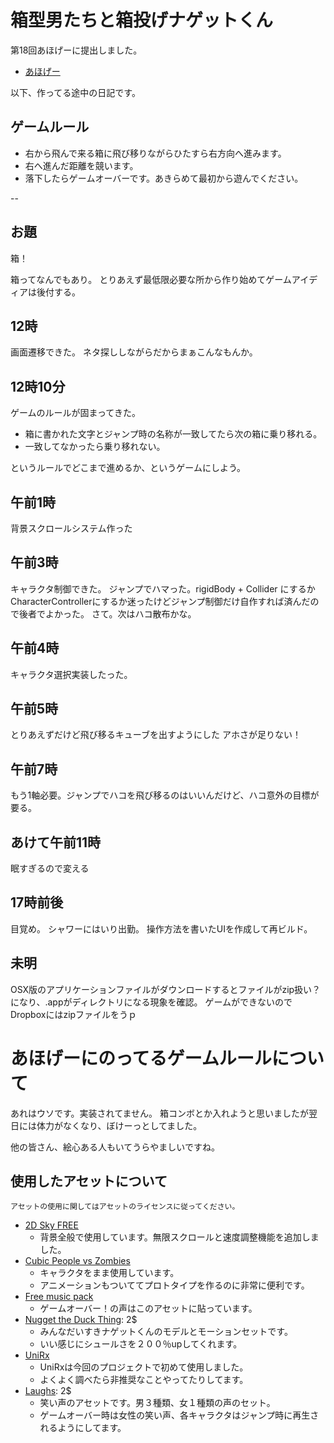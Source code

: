 # 箱型男たちと箱投げナゲットくん

第18回あほげーに提出しました。
- [あほげー](http://ahoge.info/18/index.php)

以下、作ってる途中の日記です。

## ゲームルール
- 右から飛んで来る箱に飛び移りながらひたすら右方向へ進みます。
- 右へ進んだ距離を競います。
- 落下したらゲームオーバーです。あきらめて最初から遊んでください。

-- 

## お題

箱！

箱ってなんでもあり。
とりあえず最低限必要な所から作り始めてゲームアイディアは後付する。

## 12時
画面遷移できた。
ネタ探ししながらだからまぁこんなもんか。

## 12時10分
ゲームのルールが固まってきた。
- 箱に書かれた文字とジャンプ時の名称が一致してたら次の箱に乗り移れる。
- 一致してなかったら乗り移れない。

というルールでどこまで進めるか、というゲームにしよう。


## 午前1時
背景スクロールシステム作った

## 午前3時
キャラクタ制御できた。
ジャンプでハマった。rigidBody + Collider にするか CharacterControllerにするか迷ったけどジャンプ制御だけ自作すれば済んだので後者でよかった。
さて。次はハコ散布かな。

## 午前4時
キャラクタ選択実装したった。

## 午前5時
とりあえずだけど飛び移るキューブを出すようにした
アホさが足りない！

## 午前7時
もう1軸必要。ジャンプでハコを飛び移るのはいいんだけど、ハコ意外の目標が要る。

## あけて午前11時
眠すぎるので変える

## 17時前後
目覚め。
シャワーにはいり出勤。
操作方法を書いたUIを作成して再ビルド。

## 未明
OSX版のアプリケーションファイルがダウンロードするとファイルがzip扱い？になり、.appがディレクトリになる現象を確認。
ゲームができないのでDropboxにはzipファイルをうｐ


# あほげーにのってるゲームルールについて
あれはウソです。実装されてません。
箱コンボとか入れようと思いましたが翌日には体力がなくなり、ぼけーっとしてました。

他の皆さん、絵心ある人もいてうらやましいですね。


## 使用したアセットについて
`アセットの使用に関してはアセットのライセンスに従ってください。`

- [2D Sky FREE](https://www.assetstore.unity3d.com/jp/?#!/content/21555)
	- 背景全般で使用しています。無限スクロールと速度調整機能を追加しました。
- [Cubic People vs Zombies](https://www.assetstore.unity3d.com/jp/?#!/content/41187)
	- キャラクタをまま使用しています。
	- アニメーションもついててプロトタイプを作るのに非常に便利です。
- [Free music pack](https://www.assetstore.unity3d.com/jp/?#!/content/4369)
	- ゲームオーバー！の声はこのアセットに貼っています。
- [Nugget the Duck Thing](https://www.assetstore.unity3d.com/jp/#!/content/2612): 2$
	- みんなだいすきナゲットくんのモデルとモーションセットです。
	- いい感じにシュールさを２００％upしてくれます。
- [UniRx](https://www.assetstore.unity3d.com/jp/#!/content/17276)
	- UniRxは今回のプロジェクトで初めて使用しました。
	- よくよく調べたら非推奨なことやってたりしてます。
- [Laughs](https://www.assetstore.unity3d.com/jp/#!/content/21371): 2$
	- 笑い声のアセットです。男３種類、女１種類の声のセット。
	- ゲームオーバー時は女性の笑い声、各キャラクタはジャンプ時に再生されるようにしてます。


